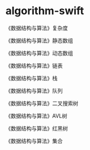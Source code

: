 # algorithm-swift

《数据结构与算法》复杂度

《数据结构与算法》静态数组

《数据结构与算法》动态数组

《数据结构与算法》链表

《数据结构与算法》栈

《数据结构与算法》队列

《数据结构与算法》二叉搜索树

《数据结构与算法》AVL树

《数据结构与算法》红黑树

《数据结构与算法》集合
